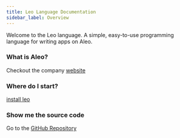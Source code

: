 ```yaml
---
title: Leo Language Documentation
sidebar_label: Overview
---
```


Welcome to the Leo language. A simple, easy-to-use programming language for writing apps on Aleo.

### What is Aleo?
Checkout the company [website](https://aleo.org)

### Where do I start?
[install leo](./installation.md)

### Show me the source code
Go to the [GitHub Repository](https://github.com/AleoHQ/leo)
